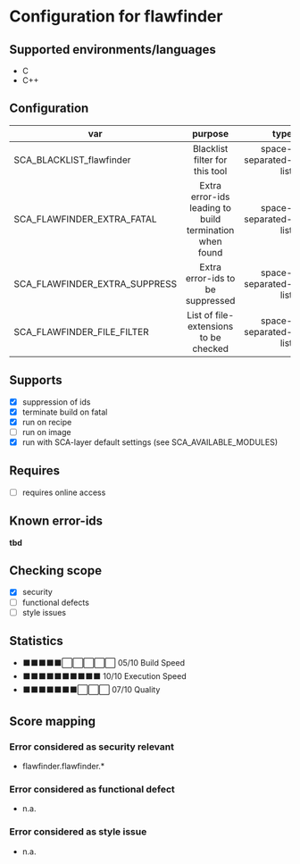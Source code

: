 # Configuration for flawfinder

## Supported environments/languages

* C
* C++

## Configuration

| var | purpose | type | default |
| ------------- |:-------------:| -----:| -----:
| SCA_BLACKLIST_flawfinder | Blacklist filter for this tool | space-separated-list | "linux-*"
| SCA_FLAWFINDER_EXTRA_FATAL | Extra error-ids leading to build termination when found | space-separated-list | ""
| SCA_FLAWFINDER_EXTRA_SUPPRESS | Extra error-ids to be suppressed | space-separated-list | ""
| SCA_FLAWFINDER_FILE_FILTER | List of file-extensions to be checked | space-separated-list | ".c .cpp .h .hpp"

## Supports

- [x] suppression of ids
- [x] terminate build on fatal
- [x] run on recipe
- [ ] run on image
- [x] run with SCA-layer default settings (see SCA_AVAILABLE_MODULES)

## Requires

- [ ] requires online access

## Known error-ids

__tbd__

## Checking scope

- [x] security
- [ ] functional defects
- [ ] style issues

## Statistics

 - ⬛⬛⬛⬛⬛⬜⬜⬜⬜⬜ 05/10 Build Speed
 - ⬛⬛⬛⬛⬛⬛⬛⬛⬛⬛ 10/10 Execution Speed
 - ⬛⬛⬛⬛⬛⬛⬛⬜⬜⬜ 07/10 Quality

## Score mapping

### Error considered as security relevant

* flawfinder.flawfinder.*

### Error considered as functional defect

* n.a.

### Error considered as style issue

* n.a.

